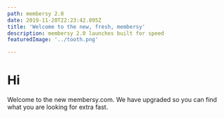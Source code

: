 ```yaml
---
path: membersy 2.0
date: 2019-11-20T22:23:42.895Z
title: 'Welcome to the new, fresh, membersy'
description: membersy 2.0 launches built for speed
featuredImage: '../tooth.png'

---
```

# Hi

Welcome to the new membersy.com.  We have upgraded so you can find what you are looking for extra fast.
